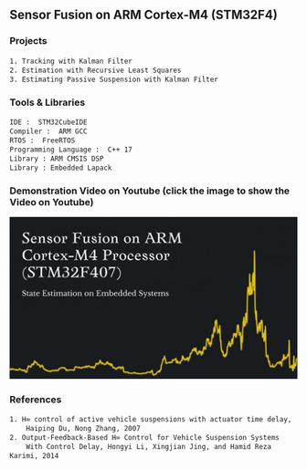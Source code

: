 ## Sensor Fusion on ARM Cortex-M4 (STM32F4)

### Projects
~~~
1. Tracking with Kalman Filter
2. Estimation with Recursive Least Squares
3. Estimating Passive Suspension with Kalman Filter
~~~


### Tools & Libraries
~~~
IDE :  STM32CubeIDE
Compiler :  ARM GCC
RTOS :  FreeRTOS
Programming Language : 	C++ 17
Library : ARM CMSIS DSP
Library : Embedded Lapack 				
~~~


### Demonstration Video on Youtube (click the image to show the Video on Youtube)
[![Sensor Fusion](README_FILES/img.jpg)](https://www.youtube.com/watch?v=eQ4uyFYzxjo)

### References
~~~
1. H∞ control of active vehicle suspensions with actuator time delay, 
	Haiping Du, Nong Zhang, 2007
2. Output-Feedback-Based H∞ Control for Vehicle Suspension Systems 
	With Control Delay, Hongyi Li, Xingjian Jing, and Hamid Reza Karimi, 2014
~~~